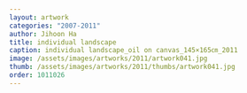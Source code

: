```yaml
---
layout: artwork
categories: "2007-2011"
author: Jihoon Ha
title: individual landscape
caption: individual landscape_oil on canvas_145×165㎝_2011
image: /assets/images/artworks/2011/artwork041.jpg
thumb: /assets/images/artworks/2011/thumbs/artwork041.jpg
order: 1011026
---
```

